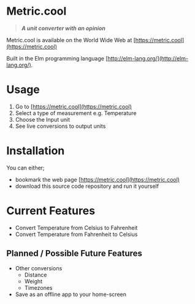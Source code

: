 # Metric.cool

> ***A unit converter with an opinion***

Metric.cool is available on the World Wide Web at [https://metric.cool](https://metric.cool)

Built in the Elm programming language [http://elm-lang.org/](http://elm-lang.org/).

# Usage

1. Go to [https://metric.cool](https://metric.cool)
2. Select a type of measurement e.g. Temperature
3. Choose the Input unit
4. See live conversions to output units


# Installation

You can either;

 - bookmark the web page [https://metric.cool](https://metric.cool)
 - download this source code repository and run it yourself
 
# Current Features

 
 - Convert Temperature from Celsius to Fahrenheit
 - Convert Temperature from Fahrenheit to Celsius
 
## Planned / Possible Future Features

 - Other conversions
    - Distance
    - Weight
    - Timezones
 - Save as an offline app to your home-screen

